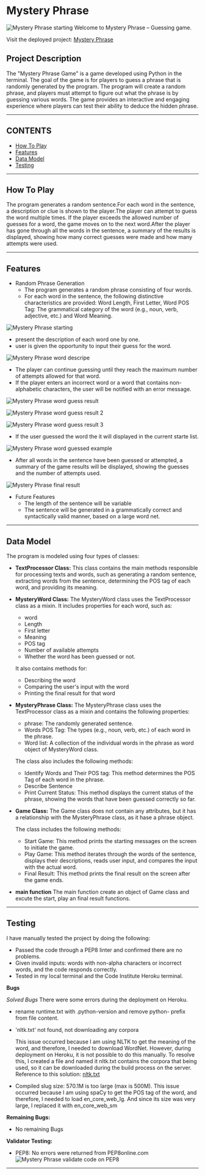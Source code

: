 # Mystery Phrase
![Mystery Phrase starting](images/start-game.webp)
Welcome to Mystery Phrase – Guessing game.

Visit the deployed project: [Mystery Phrase](https://mystery-phrase-8fa31f8979aa.herokuapp.com/)

## Project Description
The "Mystery Phrase Game" is a game developed using Python in the terminal. The goal of the game is for players to guess a phrase that is randomly generated by the program. The program will create a random phrase, and players must attempt to figure out what the phrase is by guessing various words. The game provides an interactive and engaging experience where players can test their ability to deduce the hidden phrase.

- - -

## CONTENTS

* [How To Play](#how-to-play)
* [Features](#features)
* [Data Model](#data-model)
* [Testing](#testing)

- - -

## How To Play

The program generates a random sentence.For each word in the sentence, a description or clue is shown to the player.The player can attempt to guess the word multiple times. If the player exceeds the allowed number of guesses for a word, the game moves on to the next word.After the player has gone through all the words in the sentence, a summary of the results is displayed, showing how many correct guesses were made and how many attempts were used.


- - - 

## Features

- Random Phrase Generation
  - The program generates a random phrase consisting of four words.
  - For each word in the sentence, the following distinctive characteristics are provided: Word Length, First Letter, Word POS Tag: The grammatical category of the word (e.g., noun, verb, adjective, etc.) and Word Meaning.

![Mystery Phrase starting](images/start-game.webp)

- present the description of each word one by one. 
- user is given the opportunity to input their guess for the word.

![Mystery Phrase word descripe](images/input-word.webp)

- The player can continue guessing until they reach the maximum number of attempts allowed for that word.
- If the player enters an incorrect word or a word that contains non-alphabetic characters, the user will be notified with an error message.

![Mystery Phrase word guess result](images/guess-word.webp)

![Mystery Phrase word guess result 2](images/guess-word2.webp)

![Mystery Phrase word guess result 3](images/guess-word3.webp)

- If the user guessed the word the it will displayed in the current starte list.

![Mystery Phrase word guessed example](images/word-gessed.webp)


- After all words in the sentence have been guessed or attempted, a summary of the game results will be displayed, showing the guesses and the number of attempts used.

![Mystery Phrase final result](images/final-result.webp)

- Future Features 
  - The length of the sentence will be variable
  - The sentence will be generated in a grammatically correct and syntactically valid manner, based on a large word net.

- - -

## Data Model

The program is modeled using four types of classes:

- **TextProcessor Class:**
This class contains the main methods responsible for processing texts and words, such as generating a random sentence, extracting words from the sentence, determining the POS tag of each word, and providing its meaning.

- **MysteryWord Class:**
The MysteryWord class uses the TextProcessor class as a mixin. It includes properties for each word, such as:
  - word
  - Length
  - First letter
  - Meaning
  - POS tag
  - Number of available attempts
  - Whether the word has been guessed or not.

  It also contains methods for:
   - Describing the word
   - Comparing the user's input with the word
   - Printing the final result for that word

- **MysteryPhrase Class:**
The MysteryPhrase class uses the TextProcessor class as a mixin and contains the following properties:
    - phrase: The randomly generated sentence.
    - Words POS Tag: The types (e.g., noun, verb, etc.) of each word in the phrase.
    - Word list: A collection of the individual words in the phrase as word object of MysteryWord class.

  The class also includes the following methods:
    - Identify Words and Their POS tag: This method determines the POS Tag of each word in the phrase.
    - Describe Sentence
    - Print Current Status: This method displays the current status of the phrase, showing the words that have been guessed correctly so far.

- **Game Class:**
The Game class does not contain any attributes, but it has a relationship with the MysteryPhrase class, as it hase a phrase object.

  The class includes the following methods:
    - Start Game: This method prints the starting messages on the screen to initiate the game.
    - Play Game: This method iterates through the words of the sentence, displays their descriptions, reads user input, and compares the input with the actual word.
    - Final Result: This method prints the final result on the screen after the game ends.

- **main function**
The main function create an object of Game class and excute the start, play an final result functions.

- - -

## Testing 
I have manually tested the project by doing the following: 
  - Passed the code through a PEP8 linter and confirmed there are no problems.
  - Given invalid inputs: words with non-alpha characters or incorrect words, and the code responds correctly.
  - Tested in my local terminal and the Code Institute Heroku terminal.

**Bugs**

*Solved Bugs*
There were some errors during the deployment on Heroku.
- rename runtime.txt with .python-version and remove python- prefix from file content.
- 'nltk.txt' not found, not downloading any corpora
    
    This issue occurred because I am using NLTK to get the meaning of the word, and therefore, I needed to download WordNet. However, during deployment on Heroku, it is not possible to do this manually. To resolve this, I created a file and named it nltk.txt contains the corpora that being used, so it can be downloaded during the build process on the server.
    Reference to this solution: 
    [nltk.txt](https://medium.com/analytics-vidhya/deploying-nlp-model-on-heroku-using-flask-nltk-and-git-lfs-eed7d1b22b11)

- Compiled slug size: 570.1M is too large (max is 500M).
  This issue occurred because I am using spaCy to get the POS tag of the word, and therefore, I needed to load en_core_web_lg. And since its size was very large, I replaced it with en_core_web_sm

**Remaining Bugs:**
- No remaining Bugs

**Validator Testing:**
- PEP8:
   No errors were returned from PEP8online.com
![Mystery Phrase validate code on PEP8](images/validate.png)

- - - 










